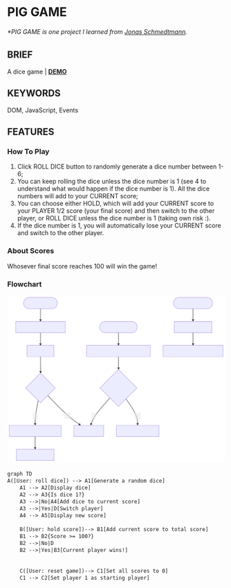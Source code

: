 # PIG GAME

###### \*PIG GAME is one project I learned from [Jonas Schmedtmann](https://www.udemy.com/course/the-complete-javascript-course/?referralCode=87FE8B1039A68106DEE5).

## BRIEF

A dice game | [**DEMO**](https://howiework.github.io/Pig-game/)

## KEYWORDS

DOM, JavaScript, Events

## FEATURES

### How To Play

1. Click ROLL DICE button to randomly generate a dice number between 1-6;
2. You can keep rolling the dice unless the dice number is 1 (see 4 to understand what would happen if the dice number is 1). All the dice numbers will add to your CURRENT score;
3. You can choose either HOLD, which will add your CURRENT score to your PLAYER 1/2 score (your final score) and then switch to the other player, or ROLL DICE unless the dice number is 1 (taking own risk :).
4. If the dice number is 1, you will automatically lose your CURRENT score and switch to the other player.

### About Scores

Whosever final score reaches 100 will win the game!

### Flowchart

![Pig-game flowchart](./Pig-game-flowchart.svg 'Pig-game flowchart')

```mermaid
graph TD
A([User: roll dice]) --> A1[Generate a random dice]
    A1 --> A2[Display dice]
    A2 --> A3{Is dice 1?}
    A3 -->|No|A4[Add dice to current score]
    A3 -->|Yes|D[Switch player]
    A4 --> A5[Display new score]

    B([User: hold score])--> B1[Add current score to total score]
    B1 --> B2{Score >= 100?}
    B2 -->|No|D
    B2 -->|Yes|B3[Current player wins!]


    C([User: reset game])--> C1[Set all scores to 0]
    C1 --> C2[Set player 1 as starting player]
```
